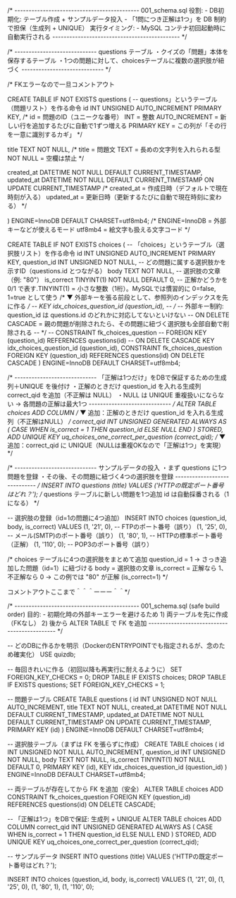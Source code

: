 /* --------------------------------------------
  001_schema.sql
  役割:
    - DB初期化: テーブル作成 + サンプルデータ投入
    - 「1問につき正解は1つ」を DB 制約で担保（生成列 + UNIQUE）
  実行タイミング:
    - MySQL コンテナ初回起動時に自動実行される
--------------------------------------------- */

/* -----------------------------
  questions テーブル
  ・クイズの「問題」本体を保存するテーブル
  ・1つの問題に対して、choicesテーブルに複数の選択肢が紐づく
----------------------------- */

/*  FKエラーなので一旦コメントアウト

CREATE TABLE IF NOT EXISTS questions ( -- questions」というテーブル（問題リスト）を作る命令
  id INT UNSIGNED AUTO_INCREMENT PRIMARY KEY,
  /*
    id = 問題のID（ユニークな番号）
    INT = 整数
    AUTO_INCREMENT = 新しい行を追加するたびに自動で1ずつ増える
    PRIMARY KEY = この列が「その行を一意に識別するカギ」
  */

  title TEXT NOT NULL,
  /*
    title = 問題文
    TEXT = 長めの文字列を入れられる型
    NOT NULL = 空欄は禁止
  */
  
  created_at DATETIME NOT NULL DEFAULT CURRENT_TIMESTAMP,
  updated_at DATETIME NOT NULL DEFAULT CURRENT_TIMESTAMP ON UPDATE CURRENT_TIMESTAMP
  /*
    created_at = 作成日時（デフォルトで現在時刻が入る）
    updated_at = 更新日時（更新するたびに自動で現在時刻に変わる）
  */

) ENGINE=InnoDB DEFAULT CHARSET=utf8mb4; 
    /*
      ENGINE=InnoDB = 外部キーなどが使えるモード
      utf8mb4 = 絵文字も扱える文字コード
    */


CREATE TABLE IF NOT EXISTS choices ( -- 「choices」というテーブル（選択肢リスト）を作る命令
  id INT UNSIGNED AUTO_INCREMENT PRIMARY KEY,
  question_id INT UNSIGNED NOT NULL, -- どの問題に属する選択肢かを示すID（questions.id とつながる）
  body TEXT NOT NULL, -- 選択肢の文章（例: "80"）
  is_correct TINYINT(1) NOT NULL DEFAULT 0, -- 正解かどうかを 0/1 で表す.TINYINT(1) = 小さな整数（1桁）。MySQLでは慣習的に 0=false, 1=true として使う
  /* ▼ 外部キーを張る前段として、参照列のインデックスを先に作る */
--   KEY idx_choices_question_id (question_id),
--   /*
--     外部キー制約: question_id は questions.id のどれかに対応してないといけない
--     ON DELETE CASCADE = 親の問題が削除されたら、その問題に紐づく選択肢も全部自動で削除される
--   */
--   CONSTRAINT fk_choices_question
--     FOREIGN KEY (question_id) REFERENCES questions(id)
--     ON DELETE CASCADE
KEY idx_choices_question_id (question_id),
CONSTRAINT fk_choices_question
    FOREIGN KEY (question_id) REFERENCES questions(id)
    ON DELETE CASCADE
) ENGINE=InnoDB DEFAULT CHARSET=utf8mb4;


/* -----------------------------
  「正解は1つだけ」をDBで保証するための生成列＋UNIQUE を後付け
  ・正解のときだけ question_id を入れる生成列 correct_qid を追加（不正解は NULL）
  ・NULL は UNIQUE 重複扱いにならない → 各問題の正解は最大1つ
----------------------------- */
ALTER TABLE choices
  ADD COLUMN
    /* ▼ 追加：正解のときだけ question_id を入れる生成列（不正解はNULL） */
    correct_qid INT UNSIGNED
      GENERATED ALWAYS AS (
        CASE WHEN is_correct = 1 THEN question_id ELSE NULL END
      ) STORED,
  ADD UNIQUE KEY uq_choices_one_correct_per_question (correct_qid); /* ▼ 追加：correct_qid に UNIQUE（NULLは重複OKなので「正解は1つ」を実現） */

/* -----------------------------
  サンプルデータの投入
  ・まず questions に1つ問題を登録
  ・その後、その問題に紐づく4つの選択肢を登録
----------------------------- */
INSERT INTO questions (title) VALUES
('HTTPの既定ポート番号はどれ？');
  /*
    questions テーブルに新しい問題を1つ追加
    id は自動採番される（1になる）
  */

-- 選択肢の登録（id=1の問題に4つ追加）
INSERT INTO choices (question_id, body, is_correct) VALUES
(1, '21', 0),   -- FTPのポート番号（誤り）
(1, '25', 0),   -- メール(SMTP)のポート番号（誤り）
(1, '80', 1),   -- HTTPの標準ポート番号（正解）
(1, '110', 0);  -- POP3のポート番号（誤り）

/*
choices テーブルに4つの選択肢をまとめて追加
question_id = 1 → さっき追加した問題（id=1）に紐づける
body = 選択肢の文章
is_correct = 正解なら 1、不正解なら 0
→ この例では "80" が正解 (is_correct=1)
*/


コメントアウトここまで＾＾＾ーーー＾＾*/



/* --------------------------------------------
  001_schema.sql  (safe build order)
  目的:
    - 初期化時の外部キーエラーを避けるため
      1) 両テーブルを先に作成（FKなし）
      2) 後から ALTER TABLE で FK を追加
--------------------------------------------- */

-- どのDBに作るかを明示（DockerのENTRYPOINTでも指定されるが、念のため確実化）
USE quizdb;

-- 毎回きれいに作る（初回以降も再実行に耐えるように）
SET FOREIGN_KEY_CHECKS = 0;
DROP TABLE IF EXISTS choices;
DROP TABLE IF EXISTS questions;
SET FOREIGN_KEY_CHECKS = 1;

-- 問題テーブル
CREATE TABLE questions (
  id INT UNSIGNED NOT NULL AUTO_INCREMENT,
  title TEXT NOT NULL,
  created_at DATETIME NOT NULL DEFAULT CURRENT_TIMESTAMP,
  updated_at DATETIME NOT NULL DEFAULT CURRENT_TIMESTAMP ON UPDATE CURRENT_TIMESTAMP,
  PRIMARY KEY (id)
) ENGINE=InnoDB DEFAULT CHARSET=utf8mb4;

-- 選択肢テーブル（まずは FK を張らずに作成）
CREATE TABLE choices (
  id INT UNSIGNED NOT NULL AUTO_INCREMENT,
  question_id INT UNSIGNED NOT NULL,
  body TEXT NOT NULL,
  is_correct TINYINT(1) NOT NULL DEFAULT 0,
  PRIMARY KEY (id),
  KEY idx_choices_question_id (question_id)
) ENGINE=InnoDB DEFAULT CHARSET=utf8mb4;

-- 両テーブルが存在してから FK を追加（安全）
ALTER TABLE choices
  ADD CONSTRAINT fk_choices_question
  FOREIGN KEY (question_id) REFERENCES questions(id)
  ON DELETE CASCADE;

-- 「正解は1つ」をDBで保証: 生成列 + UNIQUE
ALTER TABLE choices
  ADD COLUMN correct_qid INT UNSIGNED
      GENERATED ALWAYS AS (
        CASE WHEN is_correct = 1 THEN question_id ELSE NULL END
      ) STORED,
  ADD UNIQUE KEY uq_choices_one_correct_per_question (correct_qid);

-- サンプルデータ
INSERT INTO questions (title) VALUES
('HTTPの既定ポート番号はどれ？');

INSERT INTO choices (question_id, body, is_correct) VALUES
(1, '21', 0),
(1, '25', 0),
(1, '80', 1),
(1, '110', 0);
